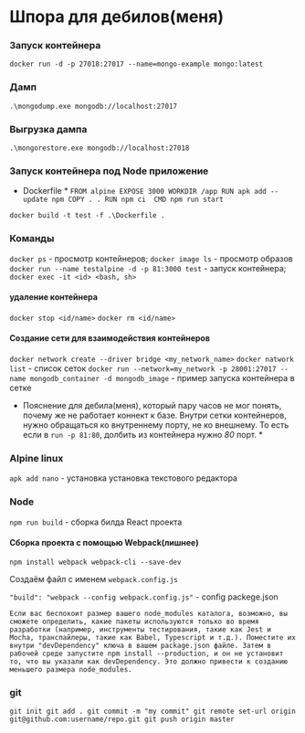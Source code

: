# Шпора для дебилов(меня) 

### Запуск контейнера
`docker run -d -p 27018:27017 --name=mongo-example mongo:latest`

### Дамп
`.\mongodump.exe mongodb://localhost:27017`

### Выгрузка дампа
`.\mongorestore.exe mongodb://localhost:27018`


### Запуск контейнера под Node приложение

* Dockerfile * 
`FROM alpine
EXPOSE 3000
WORKDIR /app
RUN apk add --update npm
COPY . .
RUN npm ci 
CMD npm run start`

`docker build -t test -f .\Dockerfile .`


### Команды 
`docker ps` - просмотр контейнеров;
`docker image ls` - просмотр образов
`docker run --name testalpine -d -p 81:3000 test` - запуск контейнера; 
`docker exec -it <id> <bash, sh>`

#### удаление контейнера
`docker stop <id/name>`
`docker rm <id/name>`

#### Создание сети для взаимодействия контейнеров
`docker network create --driver bridge <my_network_name>`
`docker natwork list` - список сеток
`docker run --network=my_network -p 28001:27017 --name mongodb_container -d mongodb_image` - пример запуска контейнера в сетке 
* Пояснение для дебила(меня), который пару часов не мог понять, почему же не работает коннект к базе. Внутри сетки контейнеров, нужно обращаться ко внутреннему порту, не ко внешнему. То есть если в `run -p 81:80`, долбить из контейнера нужно *80* порт. *



### Alpine linux
`apk add nano` - установка установка текстового редактора

### Node
`npm run build` - сборка билда React проекта

#### Сборка проекта c помощью Webpack(лишнее)
`npm install webpack webpack-cli --save-dev`

Создаём файл с именем `webpack.config.js`

`"build": "webpack --config webpack.config.js"` - config packege.json

`Если вас беспокоит размер вашего node_modules каталога, возможно, вы сможете определить, какие пакеты используются только во время разработки (например, инструменты тестирования, такие как Jest и Mocha, транспайлеры, такие как Babel, Typescript и т.д.). Поместите их внутри "devDependency" ключа в вашем package.json файле. Затем в рабочей среде запустите npm install --production, и он не установит то, что вы указали как devDependency. Это должно привести к созданию меньшего размера node_modules.`

### git
`git init
git add .
git commit -m "my commit"
git remote set-url origin git@github.com:username/repo.git
git push origin master`